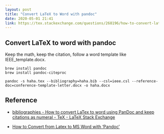 ```yaml
---
layout: post
title: "Convert LaTeX to Word with pandoc"
date: 2020-05-01 21:41
link: https://tex.stackexchange.com/questions/268196/how-to-convert-latex-to-word-using-pandoc-and-keep-citations-as-numeral
---
```


## Convert LaTeX to word with pandoc

Keep the math, keep the citation, follow a word template like IEEE_template.docx.

```
brew install pandoc
brew install pandoc-citeproc
```

```
pandoc -s haha.tex --bibliography=haha.bib --csl=ieee.csl --reference-doc=conference-template-letter.docx -o haha.docx
```

## Reference

* [bibliographies - How to convert LaTex to word using PanDoc and keep citations as numeral - TeX - LaTeX Stack Exchange](https://tex.stackexchange.com/questions/268196/how-to-convert-latex-to-word-using-pandoc-and-keep-citations-as-numeral)

* [How to Convert from Latex to MS Word with ‘Pandoc’](https://medium.com/@zhelinchen91/how-to-convert-from-latex-to-ms-word-with-pandoc-f2045a762293)
